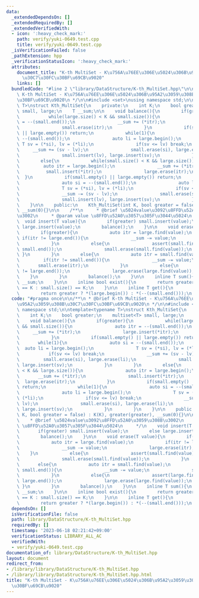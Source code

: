 ```yaml
---
data:
  _extendedDependsOn: []
  _extendedRequiredBy: []
  _extendedVerifiedWith:
  - icon: ':heavy_check_mark:'
    path: verify/yuki-0649.test.cpp
    title: verify/yuki-0649.test.cpp
  _isVerificationFailed: false
  _pathExtension: hpp
  _verificationStatusIcon: ':heavy_check_mark:'
  attributes:
    document_title: "K-th MultiSet - K\u756A\u76EE\u306E\u5024\u306B\u95A2\u3059\u308B\
      \u30C7\u30FC\u30BF\u69CB\u9020"
    links: []
  bundledCode: "#line 2 \"library/DataStructure/K-th_MultiSet.hpp\"\n\n/**\n * @brief\
    \ K-th MultiSet - K\u756A\u76EE\u306E\u5024\u306B\u95A2\u3059\u308B\u30C7\u30FC\
    \u30BF\u69CB\u9020\n */\n\n#include <set>\nusing namespace std;\n\ntemplate<typename\
    \ T>\nstruct Kth_MultiSet{\n    private:\n    int K;\n    bool greater;\n    multiset<T>\
    \ small, large;\n    T __sum;\n\n    void balance(){\n        if(greater){\n \
    \           while(large.size() < K && small.size()){\n                auto itr\
    \ = --(small.end());\n                __sum += (*itr);\n                large.insert(*itr);\n\
    \                small.erase(itr);\n            }\n            if(small.empty()\
    \ || large.empty()) return;\n            while(1){\n                auto si =\
    \ --(small.end());\n                auto li = large.begin();\n               \
    \ T sv = (*si), lv = (*li);\n                if(sv <= lv) break;\n           \
    \     __sum += (sv - lv);\n                small.erase(si), large.erase(li);\n\
    \                small.insert(lv), large.insert(sv);\n            }\n        }\n\
    \        else{\n            while(small.size() < K && large.size()){\n       \
    \         auto itr = large.begin();\n                __sum += (*itr);\n      \
    \          small.insert(*itr);\n                large.erase(itr);\n          \
    \  }\n            if(small.empty() || large.empty()) return;\n            while(1){\n\
    \                auto si = --(small.end());\n                auto li = large.begin();\n\
    \                T sv = (*si), lv = (*li);\n                if(sv <= lv) break;\n\
    \                __sum -= (sv - lv);\n                small.erase(si), large.erase(li);\n\
    \                small.insert(lv), large.insert(sv);\n            }\n        }\n\
    \    }\n\n    public:\n    Kth_MultiSet(int K, bool greater = false) : K(K), greater(greater),\
    \ __sum(0){}\n\n    /**\n     * @brief \u5024value\u3092\u8FFD\u52A0\u3059\u308B\
    \u3002\n     * @param value \u8FFD\u52A0\u3057\u305F\u3044\u5024\n     */\n  \
    \  void insert(T value){\n        if(greater) small.insert(value);\n        else\
    \ large.insert(value);\n        balance();\n    }\n\n    void erase(T value){\n\
    \        if(greater){\n            auto itr = large.find(value);\n           \
    \ if(itr != large.end()){\n                __sum -= value;\n                large.erase(itr);\n\
    \            }\n            else{\n                assert(small.find(value) !=\
    \ small.end());\n                small.erase(small.find(value));\n           \
    \ }\n        }\n        else{\n            auto itr = small.find(value);\n   \
    \         if(itr != small.end()){\n                __sum -= value;\n         \
    \       small.erase(itr);\n            }\n            else{\n                assert(large.find(value)\
    \ != large.end());\n                large.erase(large.find(value));\n        \
    \    }\n        }\n        balance();\n    }\n\n    inline T sum(){\n        return\
    \ __sum;\n    }\n\n    inline bool exist(){\n        return greater ? large.size()\
    \ == K : small.size() == K;\n    }\n\n    inline T get(){\n        assert(exist());\n\
    \        return greater ? *(large.begin()) : *(--(small.end()));\n    }\n};\n"
  code: "#pragma once\n\n/**\n * @brief K-th MultiSet - K\u756A\u76EE\u306E\u5024\u306B\
    \u95A2\u3059\u308B\u30C7\u30FC\u30BF\u69CB\u9020\n */\n\n#include <set>\nusing\
    \ namespace std;\n\ntemplate<typename T>\nstruct Kth_MultiSet{\n    private:\n\
    \    int K;\n    bool greater;\n    multiset<T> small, large;\n    T __sum;\n\n\
    \    void balance(){\n        if(greater){\n            while(large.size() < K\
    \ && small.size()){\n                auto itr = --(small.end());\n           \
    \     __sum += (*itr);\n                large.insert(*itr);\n                small.erase(itr);\n\
    \            }\n            if(small.empty() || large.empty()) return;\n     \
    \       while(1){\n                auto si = --(small.end());\n              \
    \  auto li = large.begin();\n                T sv = (*si), lv = (*li);\n     \
    \           if(sv <= lv) break;\n                __sum += (sv - lv);\n       \
    \         small.erase(si), large.erase(li);\n                small.insert(lv),\
    \ large.insert(sv);\n            }\n        }\n        else{\n            while(small.size()\
    \ < K && large.size()){\n                auto itr = large.begin();\n         \
    \       __sum += (*itr);\n                small.insert(*itr);\n              \
    \  large.erase(itr);\n            }\n            if(small.empty() || large.empty())\
    \ return;\n            while(1){\n                auto si = --(small.end());\n\
    \                auto li = large.begin();\n                T sv = (*si), lv =\
    \ (*li);\n                if(sv <= lv) break;\n                __sum -= (sv -\
    \ lv);\n                small.erase(si), large.erase(li);\n                small.insert(lv),\
    \ large.insert(sv);\n            }\n        }\n    }\n\n    public:\n    Kth_MultiSet(int\
    \ K, bool greater = false) : K(K), greater(greater), __sum(0){}\n\n    /**\n \
    \    * @brief \u5024value\u3092\u8FFD\u52A0\u3059\u308B\u3002\n     * @param value\
    \ \u8FFD\u52A0\u3057\u305F\u3044\u5024\n     */\n    void insert(T value){\n \
    \       if(greater) small.insert(value);\n        else large.insert(value);\n\
    \        balance();\n    }\n\n    void erase(T value){\n        if(greater){\n\
    \            auto itr = large.find(value);\n            if(itr != large.end()){\n\
    \                __sum -= value;\n                large.erase(itr);\n        \
    \    }\n            else{\n                assert(small.find(value) != small.end());\n\
    \                small.erase(small.find(value));\n            }\n        }\n \
    \       else{\n            auto itr = small.find(value);\n            if(itr !=\
    \ small.end()){\n                __sum -= value;\n                small.erase(itr);\n\
    \            }\n            else{\n                assert(large.find(value) !=\
    \ large.end());\n                large.erase(large.find(value));\n           \
    \ }\n        }\n        balance();\n    }\n\n    inline T sum(){\n        return\
    \ __sum;\n    }\n\n    inline bool exist(){\n        return greater ? large.size()\
    \ == K : small.size() == K;\n    }\n\n    inline T get(){\n        assert(exist());\n\
    \        return greater ? *(large.begin()) : *(--(small.end()));\n    }\n};"
  dependsOn: []
  isVerificationFile: false
  path: library/DataStructure/K-th_MultiSet.hpp
  requiredBy: []
  timestamp: '2023-06-18 02:21:42+09:00'
  verificationStatus: LIBRARY_ALL_AC
  verifiedWith:
  - verify/yuki-0649.test.cpp
documentation_of: library/DataStructure/K-th_MultiSet.hpp
layout: document
redirect_from:
- /library/library/DataStructure/K-th_MultiSet.hpp
- /library/library/DataStructure/K-th_MultiSet.hpp.html
title: "K-th MultiSet - K\u756A\u76EE\u306E\u5024\u306B\u95A2\u3059\u308B\u30C7\u30FC\
  \u30BF\u69CB\u9020"
---
```

